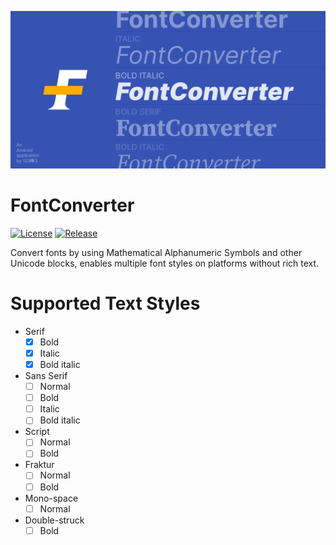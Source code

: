 ![Banner](assets/banner.png)
# FontConverter

[![License](https://img.shields.io/github/license/123Duo3/FontConverter)](LICENSE)
[![Release](https://img.shields.io/github/v/release/123Duo3/FontConverter?include_prereleases)](https://github.com/123Duo3/FontConverter/releases)

Convert fonts by using Mathematical Alphanumeric Symbols and other Unicode blocks, enables multiple font styles on platforms without rich text.

# Supported Text Styles
- Serif
    - [x] Bold
    - [x] Italic
    - [x] Bold italic
- Sans Serif
    - [ ] Normal
    - [ ] Bold
    - [ ] Italic
    - [ ] Bold italic
- Script
    - [ ] Normal
    - [ ] Bold
- Fraktur
    - [ ] Normal
    - [ ] Bold
- Mono-space
    - [ ] Normal
- Double-struck
    - [ ] Bold
